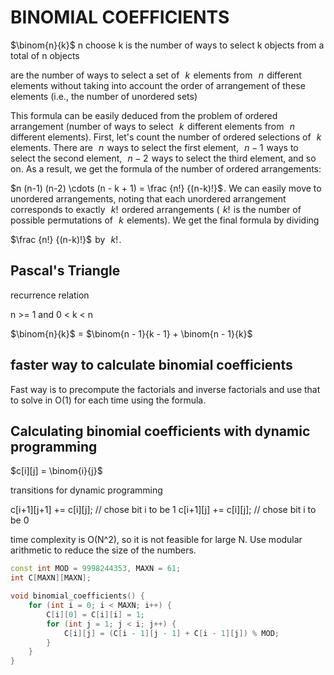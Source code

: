 # BINOMIAL COEFFICIENTS

$\binom{n}{k}$
n choose k is the number of ways to select k objects from a total of n objects

are the number of ways to select a set of  
$k$  elements from  
$n$  different elements without taking into account the order of arrangement of these elements (i.e., the number of unordered sets)

This formula can be easily deduced from the problem of ordered arrangement (number of ways to select  
$k$  different elements from  
$n$  different elements). First, let's count the number of ordered selections of  
$k$  elements. There are  
$n$  ways to select the first element,  
$n-1$  ways to select the second element,  
$n-2$  ways to select the third element, and so on. As a result, we get the formula of the number of ordered arrangements:  
 
 
$n (n-1) (n-2) \cdots (n - k + 1) = \frac {n!} {(n-k)!}$ . We can easily move to unordered arrangements, noting that each unordered arrangement corresponds to exactly  
$k!$  ordered arrangements ( 
$k!$  is the number of possible permutations of  
$k$  elements). We get the final formula by dividing  
 
 
$\frac {n!} {(n-k)!}$  by  
$k!$ .

## Pascal's Triangle

recurrence relation

n >= 1 and 0 < k < n

$\binom{n}{k}$ = $\binom{n - 1}{k - 1} + \binom{n - 1}{k}$

## faster way to calculate binomial coefficients

Fast way is to precompute the factorials and inverse factorials and use that to solve in O(1) for each time using the formula. 

## Calculating binomial coefficients with dynamic programming

$c[i][j] = \binom{i}{j}$

transitions for dynamic programming

c[i+1][j+1] += c[i][j]; // chose bit i to be 1
c[i+1][j]   += c[i][j]; // chose bit i to be 0

time complexity is O(N^2), so it is not feasible for large N.
Use modular arithmetic to reduce the size of the numbers.

```cpp
const int MOD = 9998244353, MAXN = 61;
int C[MAXN][MAXN];

void binomial_coefficients() {
    for (int i = 0; i < MAXN; i++) {
        C[i][0] = C[i][i] = 1;
        for (int j = 1; j < i; j++) {
            C[i][j] = (C[i - 1][j - 1] + C[i - 1][j]) % MOD;
        }
    }
}
```




